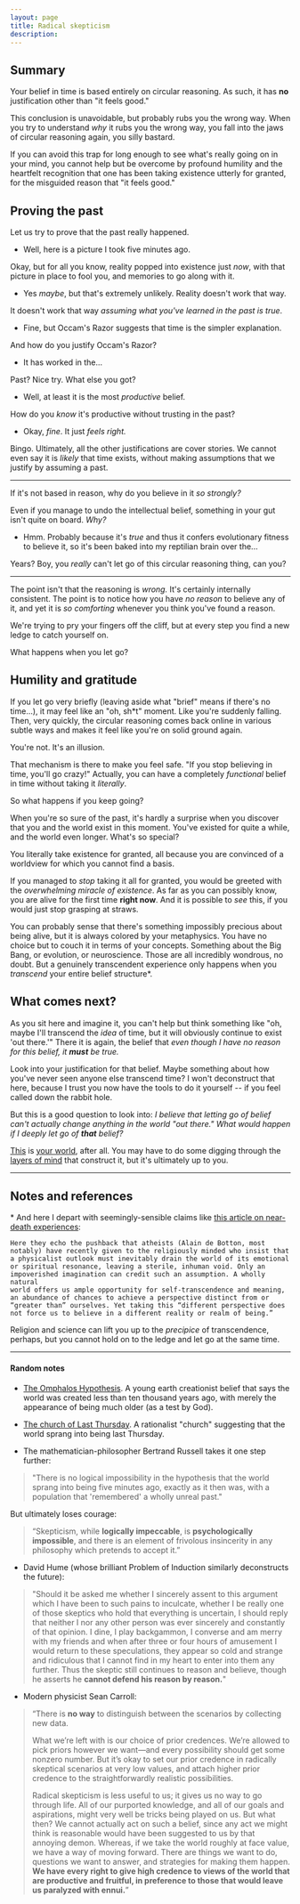 ```yaml
---
layout: page
title: Radical skepticism
description:
---
```


## Summary

Your belief in time is based entirely on circular reasoning. As such,
it has **no** justification other than "it feels good."

This conclusion is unavoidable, but probably rubs you the wrong way.
When you try to understand *why* it rubs you the wrong way, you fall
into the jaws of circular reasoning again, you silly bastard.

If you can avoid this trap for long enough to see what's really going
on in your mind, you cannot help but be overcome by profound humility
and the heartfelt recognition that one has been taking existence utterly
for granted, for the misguided reason that "it feels good."

## Proving the past

Let us try to prove that the past really happened.

* Well, here is a picture I took five minutes ago.

Okay, but for all you know, reality popped into existence just *now*,
with that picture in place to fool you, and memories to go along with it.

* Yes *maybe*, but that's extremely unlikely. Reality doesn't work that
way.

It doesn't work that way *assuming what you've learned in the past is
true*.

* Fine, but Occam's Razor suggests that time is the simpler explanation.

And how do you justify Occam's Razor?

* It has worked in the...

Past? Nice try. What else you got?

* Well, at least it is the most *productive* belief.

How do you *know* it's productive without trusting in the past?

* Okay, *fine*. It just *feels right.*

Bingo. Ultimately, all the other justifications are cover stories. We
cannot even say it is *likely* that time exists, without making
assumptions that we justify by assuming a past.

---

If it's not based in reason, why do you believe in it *so strongly?*

Even if you manage to undo the intellectual belief, something in your
gut isn't quite on board. *Why?*

* Hmm. Probably because it's *true* and thus it confers evolutionary
fitness to believe it, so it's been baked into my reptilian brain over
the...

Years? Boy, you *really* can't let go of this circular reasoning thing,
can you?

---

The point isn't that the reasoning is *wrong.* It's certainly
internally consistent. The point is to notice how you have *no reason*
to believe any of it, and yet it is *so comforting* whenever you think
you've found a reason.

We're trying to pry your fingers off the cliff, but at every step you
find a new ledge to catch yourself on.

What happens when you let go?


## Humility and gratitude

If you let go very briefly (leaving aside what "brief" means if there's
no time...), it may feel like an "oh, sh*t" moment. Like you're suddenly
falling. Then, very quickly, the circular reasoning comes back online in
various subtle ways and makes it feel like you're on solid ground again.

You're not. It's an illusion.

That mechanism is there to make you feel safe. "If you stop believing
in time, you'll go crazy!" Actually, you can have a completely
*functional* belief in time without taking it *literally*.

So what happens if you keep going?

When you're so sure of the past, it's hardly a surprise when you
discover that you and the world exist in this moment. You've existed
for quite a while, and the world even longer. What's so special?

You literally take existence for granted, all because you are convinced
of a worldview for which you cannot find a basis.

If you managed to *stop* taking it all for granted, you would be
greeted with the *overwhelming miracle of existence*. As far as you can
possibly know, you are alive for the first time **right now**. And it
is possible to *see* this, if you would just stop grasping at straws.

You can probably sense that there's something impossibly precious
about being alive, but it is always colored by your metaphysics. You
have no choice but to couch it in terms of your concepts.
Something about the Big Bang, or evolution, or neuroscience. Those are
all incredibly wondrous, no doubt. But a genuinely transcendent
experience only happens when you *transcend* your entire belief
structure*.

## What comes next?

As you sit here and imagine it, you can't help but think something
like "oh, maybe I'll transcend the *idea* of time, but it will obviously
continue to exist 'out there.'" There it is again, the belief that *even
though I have no reason for this belief, it **must** be true.*

Look into your justification for that belief. Maybe something about
how you've never seen anyone else transcend time? I won't deconstruct
that here, because I trust you now have the tools to do it yourself --
if you feel called down the rabbit hole.

But this is a good question to look into: *I believe that letting go
of belief can't actually change anything in the world "out there." What
would happen if I deeply let go of **that** belief?*

[This](consciousness.html) is [your world](quantum.html), after all.
You may have to do some digging through the
[layers of mind](layers-of-mind.html) that construct it, but it's
ultimately up to you.

---

## Notes and references

\* And here I depart with seemingly-sensible claims like
[this article on near-death experiences](https://lareviewofbooks.org/article/the-popularity-of-near-death-experience/#!):

```
Here they echo the pushback that atheists (Alain de Botton, most
notably) have recently given to the religiously minded who insist that
a physicalist outlook must inevitably drain the world of its emotional
or spiritual resonance, leaving a sterile, inhuman void. Only an
impoverished imagination can credit such an assumption. A wholly natural
world offers us ample opportunity for self-transcendence and meaning,
an abundance of chances to achieve a perspective distinct from or
“greater than” ourselves. Yet taking this “different perspective does
not force us to believe in a different reality or realm of being.”
```

Religion and science can lift you up to the *precipice* of
transcendence, perhaps, but you cannot hold on to the ledge and let go
at the same time.

---

#### Random notes

* [The Omphalos Hypothesis](https://en.wikipedia.org/wiki/Omphalos_hypothesis).
A young earth creationist belief that says the world was created less
than ten thousand years ago, with merely the appearance of being much
older (as a test by God).

* [The church of Last Thursday](http://www.last-thursday.org/). A
rationalist "church" suggesting that the world sprang into being last
Thursday.

* The mathematician-philosopher Bertrand Russell takes it one step further:

> "There is no logical impossibility in the hypothesis that the world
sprang into being five minutes ago, exactly as it then was, with a
population that 'remembered' a wholly unreal past."

But ultimately loses courage:

> “Skepticism, while **logically impeccable**, is **psychologically
impossible**, and there is an element of frivolous insincerity in any
philosophy which pretends to accept it.”

* David Hume (whose brilliant Problem of Induction similarly
deconstructs the future):

> "Should it be asked me whether I sincerely assent to this argument which
I have been to such pains to inculcate, whether I be really one of those
skeptics who hold that everything is uncertain, I should reply that
neither I nor any other person was ever sincerely and constantly of
that opinion. I dine, I play backgammon, I converse and am merry with
my friends and when after three or four hours of amusement I would return
to these speculations, they appear so cold and strange and ridiculous
that I cannot find in my heart to enter into them any further. Thus the
skeptic still continues to reason and believe, though he asserts he
**cannot defend his reason by reason.**"

* Modern physicist Sean Carroll:

> “There is **no way** to distinguish between the scenarios by
collecting new data.
>
> What we’re left with is our choice of prior credences. We’re allowed
to pick priors however we want—and every possibility should get some
nonzero number. But it’s okay to set our prior credence in radically
skeptical scenarios at very low values, and attach higher prior credence
to the straightforwardly realistic possibilities.
>
> Radical skepticism is less useful to us; it gives us no way to go
through life. All of our purported knowledge, and all of our goals and
aspirations, might very well be tricks being played on us. But what
then? We cannot actually act on such a belief, since any act we might
think is reasonable would have been suggested to us by that annoying
demon. Whereas, if we take the world roughly at face value, we have a
way of moving forward. There are things we want to do, questions we
want to answer, and strategies for making them happen. **We have every
right to give high credence to views of the world that are productive
and fruitful, in preference to those that would leave us paralyzed
with ennui.**”

